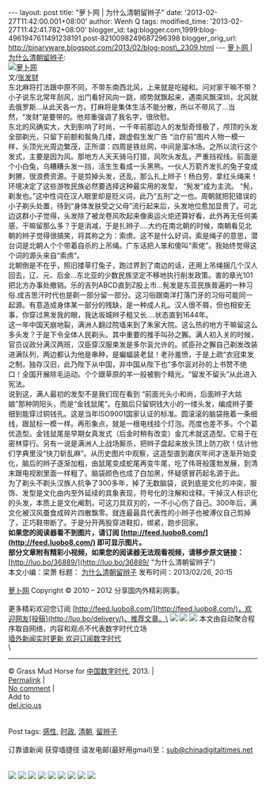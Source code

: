 --- layout: post title: "萝卜网 | 为什么清朝留辫子" date:
'2013-02-27T11:42:00.001+08:00' author: Wenh Q tags: modified\_time:
'2013-02-27T11:42:41.782+08:00' blogger\_id:
tag:blogger.com,1999:blog-4961947611491238191.post-8210098249687296398
blogger\_orig\_url:
http://binaryware.blogspot.com/2013/02/blog-post\_2309.html --- [萝卜网
|
为什么清朝留辫子](http://feedproxy.google.com/~r/chinagfwblog/~3/-qWAYzXpVGo/):
\
[![萝卜网](http://dulei.si/files/2013/02/26/048db57ec792bb41d57002c4cfc2dd6c.jpg)](http://dulei.si/files/2013/02/26/048db57ec792bb41d57002c4cfc2dd6c.jpg "萝卜网")\
文/[张发财](http://dajia.qq.com/blog/202374127342131)\
东北麻将打法跟中原不同，不带东南西北风，上来就是吃碰和。问对家干嘛不带？小子说东北常年刮风，出门看好风向一跳，顺势就飘起来，遇南风飘深圳，北风就去俄罗斯…从此天各一方。打麻将是集体生活不能分散，所以不带风了…当然，“发财”是要带的。他郑重强调了我名字，很欣慰。\
东北的风确实大，大到影响了时尚，一千年前那边人的发型奇怪极了，颅顶的头发全部剃光，只留下前额和鬓角几缕，跟虚假生发广告
“治疗前”图片人物一模一样，头顶光光周边繁茂，正所谓：四周是铁丝网，中间是溜冰场。之所以流行这个发式，主要是因为风。那地方人天天骑马打猎，风吹头发乱，严重挡视线。前面是个小白兔，乌糟糟头发一挡，活生生看成一头黑熊。一伙人万箭齐发扎的兔子变成刺猬，很浪费资源。于是剪掉头发，还乱，那么扎上辫子！杨白劳，拿红头绳来！\
环境决定了这些游牧民族必然要选择这种最实用的发型， “髡发”成为主流。
“髡，剃发也。”这中性词在汉人眼里却是贬义词，此乃“五刑”之一也。周朝就把犯错误的小子剃头处置，待到“身体发肤受之父母”流行起来后，头发地位愈加显贵了。可北边这群小子觉得，头发除了被龙卷风吹起来像奥运火炬还算好看，此外再无任何美感，干嘛留那么多？于是消减，于是扎辫子….大约在南北朝的时候，南朝看见北朝的辫子觉得很搞笑，将其称之为：索虏。这不是什么好词，索是绳子的意思，潜台词是北朝人个个带着自杀的上吊绳。广东话把人笨和傻叫“索佬”。我始终觉得这个词的源头来自“索虏”。\
北朝倒是不在乎，照旧搂草打兔子，跑过界到了南边的话，还用上吊绳捆几个汉人回去，辽、元、后金…东北亚的少数民族坚定不移地执行削发政策。害的章光101把北方办事处撤销。乐的吉列ABCD直到Z股上市…髡发是东亚民族普遍的一种习俗.成吉思汗时代也是剃一部分留一部分。这习俗跟南洋打落门牙的习俗可能同一起源。有意造成身体某一部分的残缺，是一种成人礼。汉人很不屑，但也相安无事，你穿过黑发我的眼，我达坂城辫子粗又长….状态直到1644年。\
这一年中国天崩地裂，满洲人翻过院墙来到了朱家大院。这么热的地方干嘛留这么多头发？于是下令全体人民剃头。其中重要的推手叫孙之獬。满人初入关的时候，官员议政分满汉两班，汉臣穿汉服束发是多尔衮允许的。贰臣孙之獬自己剃发改装进满队列，两边都认为他是串种，是蝙蝠装老鼠！老孙羞愤，于是上疏“衣冠束发之制，独存汉旧，此乃陛下从中国，非中国从陛下也”多尔衮对孙的上书赞不绝口！全国开展除毛运动。个个跟草原的羊一般被剔个精光。“留发不留头”从此进入宪法。\
说到这，满人最初的发型不是我们现在看到
“前面光头小和尚，后面辫子大姑娘”那种阴阳头，而是“金钱鼠尾”。在脑后只留铜钱大小的一缕头发，编成辫子要细到能穿过铜钱孔。这是当年ISO9001国家认证的标准。圆滚滚的脑袋拖着一条细线，跟鼠标一模一样。再形象点，就是一根电线挂个灯泡。亮度也差不多。个个葛优造型。金钱鼠尾是早期女真发式（后金时稍有改变）金兀术就这造型。它易于在密林穿行。另有一说是满洲人上战场厮杀，把辫子盘起来放头顶上防刀砍！估计他们字典里没“快刀斩乱麻”。从历史图片中观察，这造型直到嘉庆年间才逐渐开始变化，脑后的辫子逐渐加粗，由鼠尾变成蛇尾再变牛尾，吃了伟哥般蓬勃发展，到清末跟电视剧里面一样粗了。脑袋颜色也成了白加黑，怀疑感冒药起名源于此。\
为了剃头不剃头汉族人抗争了300多年，掉了无数脑袋，说到底是文化的冲突，服饰、发型是文化由内至外延续的具象表现，符号化的注解和诠释。干掉汉人标识化的头发，本质上是文化阉割。可这刀具双刃的，一不小心伤了自己。300年后，满文化被汉风蚕食成碎片四散飘零。就连最最具代表性的小辫子也被溥仪自己剪掉了，正巧鞋带断了。于是分开两股穿进鞋扣，绑紧，跑步回家。\
**如果您的阅读器看不到图片，请订阅
[http://feed.luobo8.com/](http://feed.luobo8.com/) 即可显示图片。**\
**部分文章附有精彩小视频，如果您的阅读器无法观看视频，请移步原文链接：**
[http://luo.bo/36889/](http://luo.bo/36889/ "为什么清朝留辫子")\
本文小编：梁萧 标题：
[为什么清朝留辫子](http://luo.bo/36889/ "为什么清朝留辫子")
发布时间：2013/02/26, 20:15\
\
[萝卜网](http://luo.bo/ "萝卜网 - 人人都是艺术家") Copyright © 2010 –
2012 分享国内外精彩网事。\
\
更多精彩欢迎您订阅
[http://feed.luobo8.com/](http://feed.luobo8.com/)，欢迎网友[投稿](http://luo.bo/delivery/)、推荐文章。\
[![](http://feeds.feedburner.com/~ff/tamd?d=yIl2AUoC8zA)](http://feeds.feedburner.com/~ff/tamd?a=8CeCV6WddhE:giqMPQklcmw:yIl2AUoC8zA)
[![](http://feeds.feedburner.com/~ff/tamd?d=qj6IDK7rITs)](http://feeds.feedburner.com/~ff/tamd?a=8CeCV6WddhE:giqMPQklcmw:qj6IDK7rITs)
[![](http://feeds.feedburner.com/~ff/tamd?i=8CeCV6WddhE:giqMPQklcmw:-BTjWOF_DHI)](http://feeds.feedburner.com/~ff/tamd?a=8CeCV6WddhE:giqMPQklcmw:-BTjWOF_DHI)
本文由自动聚合程序取自网络，内容和观点不代表数字时代立场\
[墙外新闻实时更新 欢迎订阅数字时代](http://eepurl.com/mstlf)\
\

* * * * *

© Grass Mud Horse for [中国数字时代](https://meilizhongguo.biz/chinese),
2013. |\
[Permalink](https://meilizhongguo.biz/chinese/2013/02/%e4%b8%ba%e4%bb%80%e4%b9%88%e6%b8%85%e6%9c%9d%e7%95%99%e8%be%ab%e5%ad%90/)
|\
[No
comment](https://meilizhongguo.biz/chinese/2013/02/%e4%b8%ba%e4%bb%80%e4%b9%88%e6%b8%85%e6%9c%9d%e7%95%99%e8%be%ab%e5%ad%90/#comments)
|\
Add to\
[del.icio.us](http://del.icio.us/post?url=https://meilizhongguo.biz/chinese/2013/02/%e4%b8%ba%e4%bb%80%e4%b9%88%e6%b8%85%e6%9c%9d%e7%95%99%e8%be%ab%e5%ad%90/&title=%E8%90%9D%E5%8D%9C%E7%BD%91%20%7C%20%E4%B8%BA%E4%BB%80%E4%B9%88%E6%B8%85%E6%9C%9D%E7%95%99%E8%BE%AB%E5%AD%90)\
\
\
Post tags:
[感性](https://meilizhongguo.biz/chinese/tag/%e6%84%9f%e6%80%a7/?category=10466),
[时政](https://meilizhongguo.biz/chinese/tag/%e6%97%b6%e6%94%bf/?category=10466),
[清朝](https://meilizhongguo.biz/chinese/tag/%e6%b8%85%e6%9c%9d/?category=10466),
[留辫子](https://meilizhongguo.biz/chinese/tag/%e7%95%99%e8%be%ab%e5%ad%90/?category=10466)\
\
订靠谱新闻 获穿墙捷径
请发电邮(最好用gmail)至：sub@chinadigitaltimes.net\
\
\
[![](http://feeds.feedburner.com/~ff/chinagfwblog?d=yIl2AUoC8zA)](http://feeds.feedburner.com/~ff/chinagfwblog?a=-qWAYzXpVGo:zo6H3iaZeZg:yIl2AUoC8zA)
[![](http://feeds.feedburner.com/~ff/chinagfwblog?i=-qWAYzXpVGo:zo6H3iaZeZg:-BTjWOF_DHI)](http://feeds.feedburner.com/~ff/chinagfwblog?a=-qWAYzXpVGo:zo6H3iaZeZg:-BTjWOF_DHI)
[![](http://feeds.feedburner.com/~ff/chinagfwblog?i=-qWAYzXpVGo:zo6H3iaZeZg:F7zBnMyn0Lo)](http://feeds.feedburner.com/~ff/chinagfwblog?a=-qWAYzXpVGo:zo6H3iaZeZg:F7zBnMyn0Lo)
[![](http://feeds.feedburner.com/~ff/chinagfwblog?i=-qWAYzXpVGo:zo6H3iaZeZg:V_sGLiPBpWU)](http://feeds.feedburner.com/~ff/chinagfwblog?a=-qWAYzXpVGo:zo6H3iaZeZg:V_sGLiPBpWU)
[![](http://feeds.feedburner.com/~ff/chinagfwblog?d=qj6IDK7rITs)](http://feeds.feedburner.com/~ff/chinagfwblog?a=-qWAYzXpVGo:zo6H3iaZeZg:qj6IDK7rITs)
[![](http://feeds.feedburner.com/~ff/chinagfwblog?d=l6gmwiTKsz0)](http://feeds.feedburner.com/~ff/chinagfwblog?a=-qWAYzXpVGo:zo6H3iaZeZg:l6gmwiTKsz0)
[![](http://feeds.feedburner.com/~ff/chinagfwblog?i=-qWAYzXpVGo:zo6H3iaZeZg:gIN9vFwOqvQ)](http://feeds.feedburner.com/~ff/chinagfwblog?a=-qWAYzXpVGo:zo6H3iaZeZg:gIN9vFwOqvQ)
[![](http://feeds.feedburner.com/~ff/chinagfwblog?d=TzevzKxY174)](http://feeds.feedburner.com/~ff/chinagfwblog?a=-qWAYzXpVGo:zo6H3iaZeZg:TzevzKxY174)
![](http://feeds.feedburner.com/~r/chinagfwblog/~4/-qWAYzXpVGo)
